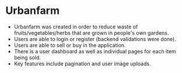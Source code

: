 # Urbanfarm

* Urbanfarm was created in order to reduce waste of fruits/vegetables/herbs that are grown in people's own gardens.
* Users are able to login or register (backend validations were done).
* Users are able to sell or buy in the application.
* There is a user dashboard as well as individual pages for each item being sold.
* Key features include pagination and user image uploads.
